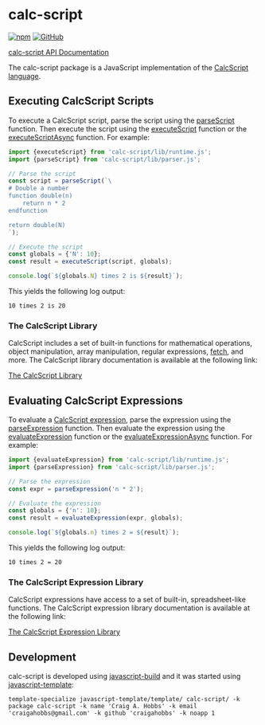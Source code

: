 # calc-script

[![npm](https://img.shields.io/npm/v/calc-script)](https://www.npmjs.com/package/calc-script)
[![GitHub](https://img.shields.io/github/license/craigahobbs/calc-script)](https://github.com/craigahobbs/calc-script/blob/main/LICENSE)

[calc-script API Documentation](https://craigahobbs.github.io/calc-script/)

The calc-script package is a JavaScript implementation of the
[CalcScript language](https://craigahobbs.github.io/calc-script/language/).


## Executing CalcScript Scripts

To execute a CalcScript script, parse the script using the
[parseScript](https://craigahobbs.github.io/calc-script/module-lib_parser.html#.parseScript)
function. Then execute the script using the
[executeScript](https://craigahobbs.github.io/calc-script/module-lib_runtime.html#.executeScript)
function or the
[executeScriptAsync](https://craigahobbs.github.io/calc-script/module-lib_runtimeAsync.html#.executeScriptAsync)
function. For example:

~~~ javascript
import {executeScript} from 'calc-script/lib/runtime.js';
import {parseScript} from 'calc-script/lib/parser.js';

// Parse the script
const script = parseScript(`\
# Double a number
function double(n)
    return n * 2
endfunction

return double(N)
`);

// Execute the script
const globals = {'N': 10};
const result = executeScript(script, globals);

console.log(`${globals.N} times 2 is ${result}`);
~~~

This yields the following log output:

~~~
10 times 2 is 20
~~~


### The CalcScript Library

CalcScript includes a set of built-in functions for mathematical operations, object manipulation,
array manipulation, regular expressions,
[fetch](https://craigahobbs.github.io/calc-script/library/#var.vName='fetch'),
and more. The CalcScript library
documentation is available at the following link:

[The CalcScript Library](https://craigahobbs.github.io/calc-script/library/)


## Evaluating CalcScript Expressions

To evaluate a
[CalcScript expression](https://craigahobbs.github.io/calc-script/language/#Expressions),
parse the expression using the
[parseExpression](https://craigahobbs.github.io/calc-script/module-lib_parser.html#.parseExpression)
function. Then evaluate the expression using the
[evaluateExpression](https://craigahobbs.github.io/calc-script/module-lib_runtime.html#.evaluateExpression)
function or the
[evaluateExpressionAsync](https://craigahobbs.github.io/calc-script/module-lib_runtimeAsync.html#.evaluateExpressionAsync)
function. For example:

~~~ javascript
import {evaluateExpression} from 'calc-script/lib/runtime.js';
import {parseExpression} from 'calc-script/lib/parser.js';

// Parse the expression
const expr = parseExpression('n * 2');

// Evaluate the expression
const globals = {'n': 10};
const result = evaluateExpression(expr, globals);

console.log(`${globals.n} times 2 = ${result}`);
~~~

This yields the following log output:

~~~
10 times 2 = 20
~~~


### The CalcScript Expression Library

CalcScript expressions have access to a set of built-in, spreadsheet-like functions. The CalcScript
expression library documentation is available at the following link:

[The CalcScript Expression Library](https://craigahobbs.github.io/calc-script/library-expr/)


## Development

calc-script is developed using [javascript-build](https://github.com/craigahobbs/javascript-build#readme)
and it was started using [javascript-template](https://github.com/craigahobbs/javascript-template#readme):

```
template-specialize javascript-template/template/ calc-script/ -k package calc-script -k name 'Craig A. Hobbs' -k email 'craigahobbs@gmail.com' -k github 'craigahobbs' -k noapp 1
```
